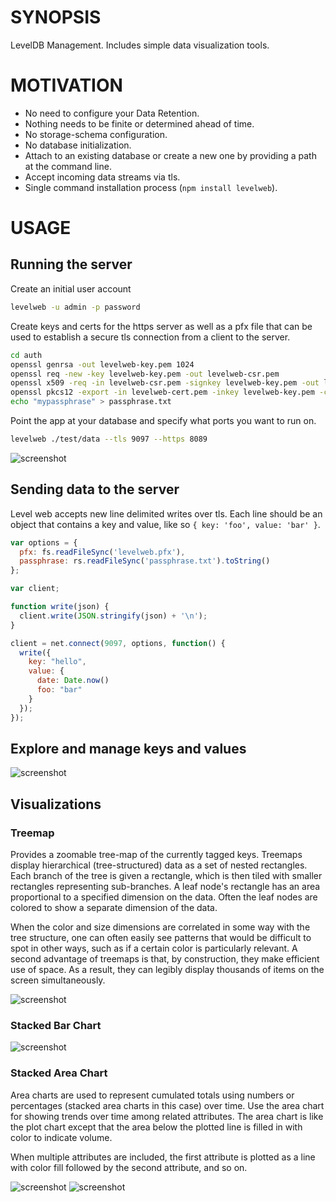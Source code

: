 # SYNOPSIS
LevelDB Management. Includes simple data visualization tools.

# MOTIVATION

 - No need to configure your Data Retention.
 - Nothing needs to be finite or determined ahead of time.
 - No storage-schema configuration.
 - No database initialization. 
 - Attach to an existing database or create a new one by providing a path at the command line.
 - Accept incoming data streams via tls.
 - Single command installation process (`npm install levelweb`).

# USAGE
## Running the server
Create an initial user account
```bash
levelweb -u admin -p password
```

Create keys and certs for the https server as well as a pfx file that can be 
used to establish a secure tls connection from a client to the server.
```bash
cd auth
openssl genrsa -out levelweb-key.pem 1024
openssl req -new -key levelweb-key.pem -out levelweb-csr.pem
openssl x509 -req -in levelweb-csr.pem -signkey levelweb-key.pem -out levelweb-cert.pem
openssl pkcs12 -export -in levelweb-cert.pem -inkey levelweb-key.pem -certfile levelweb-cert.pem -out levelweb.pfx
echo "mypassphrase" > passphrase.txt
```

Point the app at your database and specify what ports you want to run on.
```bash
levelweb ./test/data --tls 9097 --https 8089
```

![screenshot](/screenshots/screenshot0.png)

## Sending data to the server
Level web accepts new line delimited writes over tls. Each line should be an 
object that contains a key and value, like so `{ key: 'foo', value: 'bar' }`.

```js
var options = {
  pfx: fs.readFileSync('levelweb.pfx'),
  passphrase: rs.readFileSync('passphrase.txt').toString()
};

var client;

function write(json) {
  client.write(JSON.stringify(json) + '\n');
}

client = net.connect(9097, options, function() {
  write({
    key: "hello",
    value: {
      date: Date.now()
      foo: "bar"
    }
  });
});
```

## Explore and manage keys and values
![screenshot](/screenshots/screenshot.png)

## Visualizations

### Treemap
Provides a zoomable tree-map of the currently tagged keys. Treemaps display 
hierarchical (tree-structured) data as a set of nested rectangles. Each branch
of the tree is given a rectangle, which is then tiled with smaller rectangles 
representing sub-branches. A leaf node's rectangle has an area proportional to 
a specified dimension on the data. Often the leaf nodes are colored to show a 
separate dimension of the data.

When the color and size dimensions are correlated in some way with the tree 
structure, one can often easily see patterns that would be difficult to spot in 
other ways, such as if a certain color is particularly relevant. A second 
advantage of treemaps is that, by construction, they make efficient use of 
space. As a result, they can legibly display thousands of items on the screen 
simultaneously.

![screenshot](/screenshots/screenshot2.png)

### Stacked Bar Chart

![screenshot](/screenshots/screenshot5.png)

### Stacked Area Chart
Area charts are used to represent cumulated totals using numbers or percentages 
(stacked area charts in this case) over time. Use the area chart for showing 
trends over time among related attributes. The area chart is like the plot chart
except that the area below the plotted line is filled in with color to indicate 
volume.

When multiple attributes are included, the first attribute is plotted as a line 
with color fill followed by the second attribute, and so on.

![screenshot](/screenshots/screenshot3.png)
![screenshot](/screenshots/screenshot4.png)
